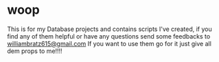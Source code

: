 # woop
This is for my Database projects and contains scripts I've created, if you find any of them helpful or have any questions send some feedbacks to williambratz615@gmail.com
If you want to use them go for it just give all dem props to me!!!!
